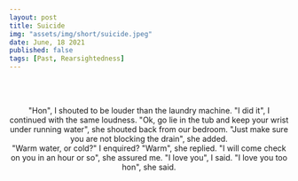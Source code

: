 ```yaml
---
layout: post
title: Suicide
img: "assets/img/short/suicide.jpeg"
date: June, 18 2021
published: false
tags: [Past, Rearsightedness]
---
```

  
<br><br>
<div align="center">

"Hon", I shouted to be louder than the laundry machine.
"I did it", I continued with the same loudness. 
"Ok, go lie in the tub and keep your wrist under running water", she shouted back from our bedroom.
"Just make sure you are not blocking the drain", she added.  
"Warm water, or cold?" I enquired?
"Warm", she replied.
"I will come check on you in an hour or so", she assured me.
"I love you", I said.
"I love you too hon", she said.





</div>
<br><br>
<br><br>
<br><br>
<br><br>
<br><br>
<br><br>
